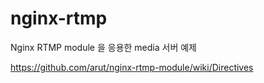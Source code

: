 # nginx-rtmp

Nginx RTMP module 을 응용한 media 서버 예제

https://github.com/arut/nginx-rtmp-module/wiki/Directives
